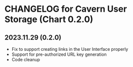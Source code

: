 # CHANGELOG for Cavern User Storage (Chart 0.2.0)

## 2023.11.29 (0.2.0)
- Fix to support creating links in the User Interface properly
- Support for pre-authorized URL key generation
- Code cleanup
